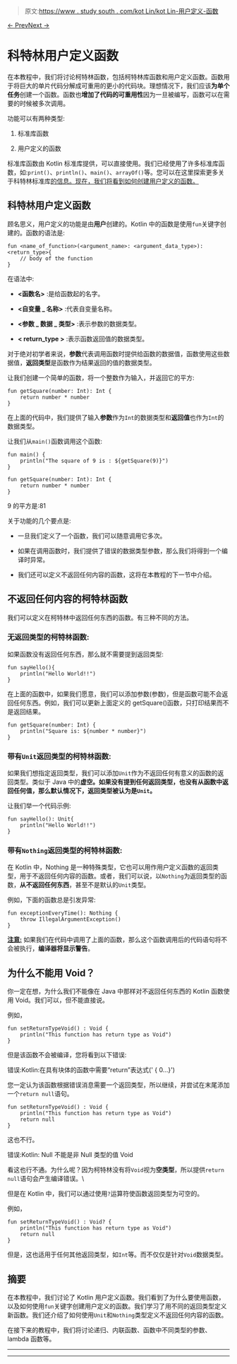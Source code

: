 > 原文:[https://www . study south . com/kot Lin/kot Lin-用户定义-函数](https://www.studytonight.com/kotlin/kotlin-userdefined-functions)

[← Prev](/kotlin/kotlin-array "Kotlin Array")[Next →](/kotlin/kotlin-recursive-functions "Kotlin Recursive Functions")

# 科特林用户定义函数

在本教程中，我们将讨论柯特林函数，包括柯特林库函数和用户定义函数。函数用于将巨大的单片代码分解成可重用的更小的代码块。理想情况下，我们应该**为单个任务**创建一个函数。函数也**增加了代码的可重用性**因为一旦被编写，函数可以在需要的时候被多次调用。

功能可以有两种类型:

1.  标准库函数

2.  用户定义的函数

标准库函数由 Kotlin 标准库提供，可以直接使用。我们已经使用了许多标准库函数，如:`print()`、`println()`、`main()`、`arrayOf()`等。您可以在这里探索更多关于科特林标准库[的信息。现在，我们将看到如何创建用户定义的函数。](https://kotlinlang.org/api/latest/jvm/stdlib/)

## 科特林用户定义函数

顾名思义，用户定义的功能是由**用户**创建的。Kotlin 中的函数是使用`fun`关键字创建的。函数的语法是:

```
fun <name_of_function>(<argument_name>: <argument_data_type>):<return_type>{
    // body of the function
}
```

在语法中:

*   **<函数名>** :是给函数起的名字。

*   **<自变量 _ 名称>** :代表自变量名称。

*   **<参数 _ 数据 _ 类型>** :表示参数的数据类型。

*   **< return_type >** :表示函数返回值的数据类型。

对于绝对初学者来说，**参数**代表调用函数时提供给函数的数据值，函数使用这些数据值，**返回类型**是函数作为结果返回的值的数据类型。

让我们创建一个简单的函数，将一个整数作为输入，并返回它的平方:

```
fun getSquare(number: Int): Int {
    return number * number
}
```

在上面的代码中，我们提供了输入**参数**作为`Int`的数据类型和**返回值**也作为`Int`的数据类型。

让我们从`main()`函数调用这个函数:

```
fun main() {
    println("The square of 9 is : ${getSquare(9)}")
}

fun getSquare(number: Int): Int {
    return number * number
}
```

9 的平方是:81

关于功能的几个要点是:

*   一旦我们定义了一个函数，我们可以随意调用它多次。

*   如果在调用函数时，我们提供了错误的数据类型参数，那么我们将得到一个编译时异常。

*   我们还可以定义不返回任何内容的函数，这将在本教程的下一节中介绍。

## 不返回任何内容的柯特林函数

我们可以定义在柯特林中返回任何东西的函数。有三种不同的方法。

### 无返回类型的柯特林函数:

如果函数没有返回任何东西，那么就不需要提到返回类型:

```
fun sayHello(){
    println("Hello World!!")
}
```

在上面的函数中，如果我们愿意，我们可以添加参数(参数)，但是函数可能不会返回任何东西。例如，我们可以更新上面定义的 getSquare()函数，只打印结果而不是返回结果。

```
fun getSquare(number: Int) {
    println("Square is: ${number * number}")
}
```

### 带有`Unit`返回类型的柯特林函数:

如果我们想指定返回类型，我们可以添加`Unit`作为不返回任何有意义的函数的返回类型。类似于 Java 中的**虚空。如果没有提到任何返回类型，也没有从函数中返回任何值，那么默认情况下，返回类型被认为是`Unit`。**

让我们举一个代码示例:

```
fun sayHello(): Unit{
    println("Hello World!!")
}
```

### 带有`Nothing`返回类型的柯特林函数:

在 Kotlin 中，Nothing 是一种特殊类型，它也可以用作用户定义函数的返回类型，用于不返回任何内容的函数。或者，我们可以说，以`Nothing`为返回类型的函数，**从不返回任何东西**，甚至不是默认的`Unit`类型。

例如，下面的函数总是引发异常:

```
fun exceptionEveryTime(): Nothing {
    throw IllegalArgumentException()
}
```

<u>**注意:**</u> 如果我们在代码中调用了上面的函数，那么这个函数调用后的代码语句将不会被执行，**编译器将显示警告**。

## 为什么不能用 Void？

你一定在想，为什么我们不能像在 Java 中那样对不返回任何东西的 Kotlin 函数使用 Void。我们可以，但不能直接说。

例如，

```
fun setReturnTypeVoid() : Void {
    println("This function has return type as Void")
}
```

但是该函数不会被编译，您将看到以下错误:

错误:Kotlin:在具有块体的函数中需要“return”表达式(' { 0...}')

您一定认为该函数根据错误消息需要一个返回类型，所以继续，并尝试在末尾添加一个`return null`语句。

```
fun setReturnTypeVoid() : Void {
    println("This function has return type as Void")
    return null
}
```

这也不行。

错误:Kotlin: Null 不能是非 Null 类型的值 Void

看这也行不通。为什么呢？因为柯特林没有将`Void`视为**空类型**，所以提供`return null`语句会产生编译错误。\

但是在 Kotlin 中，我们可以通过使用`?`运算符使函数返回类型为可空的。

例如，

```
fun setReturnTypeVoid() : Void? {
    println("This function has return type as Void")
    return null
}
```

但是，这也适用于任何其他返回类型，如`Int`等。而不仅仅是针对`Void`数据类型。

## 摘要

在本教程中，我们讨论了 Kotlin 用户定义函数。我们看到了为什么要使用函数，以及如何使用`fun`关键字创建用户定义的函数。我们学习了用不同的返回类型定义新函数。我们还介绍了如何使用`Unit`和`Nothing`类型定义不返回任何内容的函数。

在接下来的教程中，我们将讨论递归、内联函数、函数中不同类型的参数、lambda 函数等。

* * *

* * *